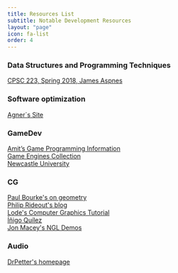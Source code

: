 ```yaml
---
title: Resources List
subtitle: Notable Development Resources
layout: "page"
icon: fa-list
order: 4
---
```


### Data Structures and Programming Techniques
[CPSC 223, Spring 2018, James Aspnes](http://www.cs.yale.edu/homes/aspnes/classes/223/notes.html)

### Software optimization
[Agner`s Site](https://www.agner.org/optimize/)

### GameDev
[Amit’s Game Programming Information](http://www-cs-students.stanford.edu/~amitp/gameprog.html)<br>
[Game Engines Collection](https://github.com/collections/game-engines)<br>
[Newcastle University](https://research.ncl.ac.uk/game/mastersdegree/)

### CG
[Paul Bourke's on geometry](http://paulbourke.net/geometry/)<br>
[Philip Rideout's blog](http://github.prideout.net/)<br>
[Lode's Computer Graphics Tutorial](https://lodev.org/cgtutor/)<br>
[Íñigo Quílez](http://www.iquilezles.org/prods/index.htm)<br>
[Jon Macey's NGL Demos](https://nccastaff.bmth.ac.uk/jmacey/GraphicsLib/Demos/index.html)<br>

### Audio
[DrPetter's homepage](http://www.drpetter.se/article_sound.html)
